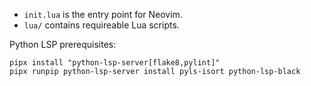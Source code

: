 - `init.lua` is the entry point for Neovim.
- `lua/` contains requireable Lua scripts.

Python LSP prerequisites:
```shell
pipx install "python-lsp-server[flake8,pylint]"
pipx runpip python-lsp-server install pyls-isort python-lsp-black
```
